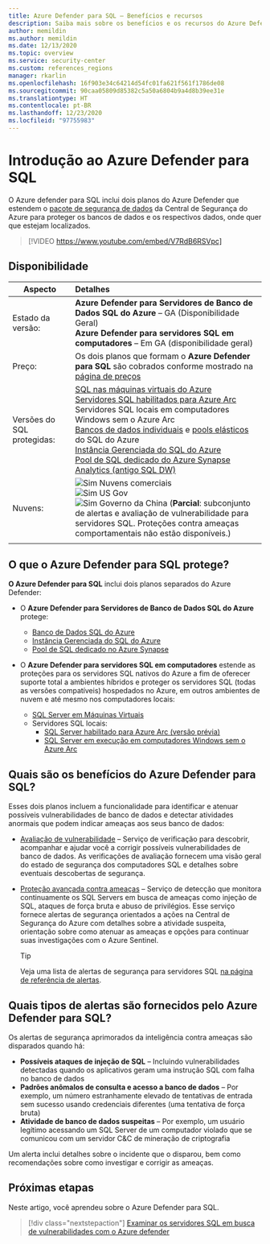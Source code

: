 ```yaml
---
title: Azure Defender para SQL – Benefícios e recursos
description: Saiba mais sobre os benefícios e os recursos do Azure Defender para SQL.
author: memildin
ms.author: memildin
ms.date: 12/13/2020
ms.topic: overview
ms.service: security-center
ms.custom: references_regions
manager: rkarlin
ms.openlocfilehash: 16f903e34c64214d54fc01fa621f561f1786de08
ms.sourcegitcommit: 90caa05809d85382c5a50a6804b9a4d8b39ee31e
ms.translationtype: HT
ms.contentlocale: pt-BR
ms.lasthandoff: 12/23/2020
ms.locfileid: "97755983"
---
```

# <a name="introduction-to-azure-defender-for-sql"></a>Introdução ao Azure Defender para SQL

O Azure defender para SQL inclui dois planos do Azure Defender que estendem o [pacote de segurança de dados](../azure-sql/database/azure-defender-for-sql.md) da Central de Segurança do Azure para proteger os bancos de dados e os respectivos dados, onde quer que estejam localizados. 

> [!VIDEO https://www.youtube.com/embed/V7RdB6RSVpc]

## <a name="availability"></a>Disponibilidade

|Aspecto|Detalhes|
|----|:----|
|Estado da versão:|**Azure Defender para Servidores de Banco de Dados SQL do Azure** – GA (Disponibilidade Geral)<br>**Azure Defender para servidores SQL em computadores** – Em GA (disponibilidade geral) |
|Preço:|Os dois planos que formam o **Azure Defender para SQL** são cobrados conforme mostrado na [página de preços](security-center-pricing.md)|
|Versões do SQL protegidas:|[SQL nas máquinas virtuais do Azure](../azure-sql/virtual-machines/windows/sql-server-on-azure-vm-iaas-what-is-overview.md)<br>[Servidores SQL habilitados para Azure Arc](https://docs.microsoft.com/sql/sql-server/azure-arc/overview)<br>Servidores SQL locais em computadores Windows sem o Azure Arc<br>[Bancos de dados individuais](../azure-sql/database/single-database-overview.md) e [pools elásticos](../azure-sql/database/elastic-pool-overview.md) do SQL do Azure<br>[Instância Gerenciada do SQL do Azure](../azure-sql/managed-instance/sql-managed-instance-paas-overview.md)<br>[Pool de SQL dedicado do Azure Synapse Analytics (antigo SQL DW)](../synapse-analytics/sql-data-warehouse/sql-data-warehouse-overview-what-is.md)|
|Nuvens:|![Sim](./media/icons/yes-icon.png) Nuvens comerciais<br>![Sim](./media/icons/yes-icon.png) US Gov<br>![Sim](./media/icons/yes-icon.png) Governo da China (**Parcial**: subconjunto de alertas e avaliação de vulnerabilidade para servidores SQL. Proteções contra ameaças comportamentais não estão disponíveis.)|
|||

## <a name="what-does-azure-defender-for-sql-protect"></a>O que o Azure Defender para SQL protege?

**O Azure Defender para SQL** inclui dois planos separados do Azure Defender:

- O **Azure Defender para Servidores de Banco de Dados SQL do Azure** protege:
    - [Banco de Dados SQL do Azure](../azure-sql/database/sql-database-paas-overview.md)
    - [Instância Gerenciada do SQL do Azure](../azure-sql/managed-instance/sql-managed-instance-paas-overview.md)
    - [Pool de SQL dedicado no Azure Synapse](../synapse-analytics/sql-data-warehouse/sql-data-warehouse-overview-what-is.md)

- O **Azure Defender para servidores SQL em computadores** estende as proteções para os servidores SQL nativos do Azure a fim de oferecer suporte total a ambientes híbridos e proteger os servidores SQL (todas as versões compatíveis) hospedados no Azure, em outros ambientes de nuvem e até mesmo nos computadores locais:
    - [SQL Server em Máquinas Virtuais](https://azure.microsoft.com/services/virtual-machines/sql-server/)
    - Servidores SQL locais:
        - [SQL Server habilitado para Azure Arc (versão prévia)](https://docs.microsoft.com/sql/sql-server/azure-arc/overview)
        - [SQL Server em execução em computadores Windows sem o Azure Arc](../azure-monitor/platform/agent-windows.md)


## <a name="what-are-the-benefits-of-azure-defender-for-sql"></a>Quais são os benefícios do Azure Defender para SQL?

Esses dois planos incluem a funcionalidade para identificar e atenuar possíveis vulnerabilidades de banco de dados e detectar atividades anormais que podem indicar ameaças aos seus banco de dados:

- [Avaliação de vulnerabilidade](../azure-sql/database/sql-vulnerability-assessment.md) – Serviço de verificação para descobrir, acompanhar e ajudar você a corrigir possíveis vulnerabilidades de banco de dados. As verificações de avaliação fornecem uma visão geral do estado de segurança dos computadores SQL e detalhes sobre eventuais descobertas de segurança.

- [Proteção avançada contra ameaças](../azure-sql/database/threat-detection-overview.md) – Serviço de detecção que monitora continuamente os SQL Servers em busca de ameaças como injeção de SQL, ataques de força bruta e abuso de privilégios. Esse serviço fornece alertas de segurança orientados a ações na Central de Segurança do Azure com detalhes sobre a atividade suspeita, orientação sobre como atenuar as ameaças e opções para continuar suas investigações com o Azure Sentinel. 
    > [!TIP]
    > Veja uma lista de alertas de segurança para servidores SQL [na página de referência de alertas](alerts-reference.md#alerts-sql-db-and-warehouse).


## <a name="what-kind-of-alerts-does-azure-defender-for-sql-provide"></a>Quais tipos de alertas são fornecidos pelo Azure Defender para SQL?

Os alertas de segurança aprimorados da inteligência contra ameaças são disparados quando há:

- **Possíveis ataques de injeção de SQL** – Incluindo vulnerabilidades detectadas quando os aplicativos geram uma instrução SQL com falha no banco de dados
- **Padrões anômalos de consulta e acesso a banco de dados** – Por exemplo, um número estranhamente elevado de tentativas de entrada sem sucesso usando credenciais diferentes (uma tentativa de força bruta)
- **Atividade de banco de dados suspeitas** – Por exemplo, um usuário legítimo acessando um SQL Server de um computador violado que se comunicou com um servidor C&C de mineração de criptografia

Um alerta inclui detalhes sobre o incidente que o disparou, bem como recomendações sobre como investigar e corrigir as ameaças.



## <a name="next-steps"></a>Próximas etapas

Neste artigo, você aprendeu sobre o Azure Defender para SQL.

> [!div class="nextstepaction"]
> [Examinar os servidores SQL em busca de vulnerabilidades com o Azure defender](defender-for-sql-usage.md)